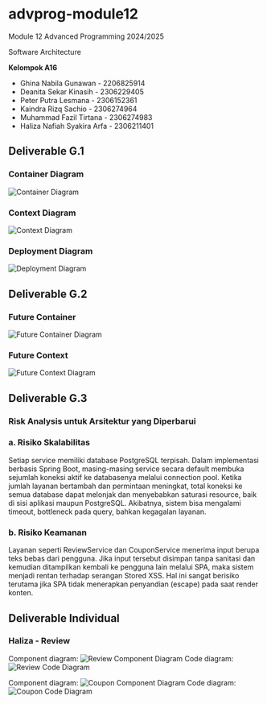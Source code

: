 # advprog-module12
Module 12 Advanced Programming 2024/2025

Software Architecture

**Kelompok A16**
- Ghina Nabila Gunawan - 2206825914
- Deanita Sekar Kinasih - 2306229405
- Peter Putra Lesmana - 2306152361
- Kaindra Rizq Sachio - 2306274964
- Muhammad Fazil Tirtana - 2306274983
- Haliza Nafiah Syakira Arfa - 2306211401

## Deliverable G.1

### Container Diagram
![Container Diagram](images/container.png)

### Context Diagram
![Context Diagram](images/context.png)

### Deployment Diagram
![Deployment Diagram](images/deployment.png)

## Deliverable G.2

### Future Container

![Future Container Diagram](images/future_container.png)

### Future Context

![Future Context Diagram](images/future_context.png)


## Deliverable G.3

### Risk Analysis untuk Arsitektur yang Diperbarui

### a. Risiko Skalabilitas
Setiap service memiliki database PostgreSQL terpisah. Dalam implementasi berbasis Spring Boot, masing-masing service secara default membuka sejumlah koneksi aktif ke databasenya melalui connection pool. Ketika jumlah layanan bertambah dan permintaan meningkat, total koneksi ke semua database dapat melonjak dan menyebabkan saturasi resource, baik di sisi aplikasi maupun PostgreSQL. Akibatnya, sistem bisa mengalami timeout, bottleneck pada query, bahkan kegagalan layanan.


### b. Risiko Keamanan
Layanan seperti ReviewService dan CouponService menerima input berupa teks bebas dari pengguna. Jika input tersebut disimpan tanpa sanitasi dan kemudian ditampilkan kembali ke pengguna lain melalui SPA, maka sistem menjadi rentan terhadap serangan Stored XSS. Hal ini sangat berisiko terutama jika SPA tidak menerapkan penyandian (escape) pada saat render konten.

## Deliverable Individual
### Haliza - Review
Component diagram:
![Review Component Diagram](images/review-container-diagram.drawio.png)
Code diagram:
![Review Code Diagram](images/review-code-diagram.png)

Component diagram:
![Coupon Component Diagram](images/coupon-component-diagram.png)
Code diagram:
![Coupon Code Diagram](images/coupon-code-diagram.png)
